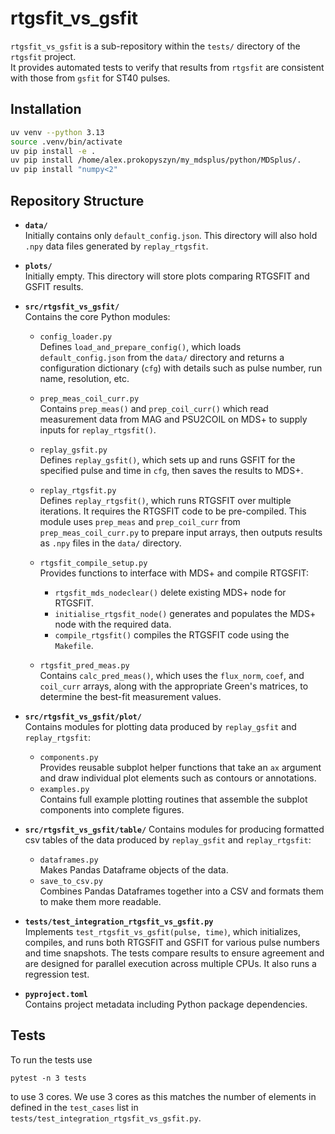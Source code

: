 # rtgsfit_vs_gsfit

`rtgsfit_vs_gsfit` is a sub-repository within the `tests/` directory of the `rtgsfit` project.  
It provides automated tests to verify that results from `rtgsfit` are consistent with those from `gsfit` for ST40 pulses.

## Installation

```bash
uv venv --python 3.13
source .venv/bin/activate
uv pip install -e .
uv pip install /home/alex.prokopyszyn/my_mdsplus/python/MDSplus/.
uv pip install "numpy<2"
```

## Repository Structure

- **`data/`**  
  Initially contains only `default_config.json`. This directory will also hold `.npy` data files generated by `replay_rtgsfit`.

- **`plots/`**  
  Initially empty. This directory will store plots comparing RTGSFIT and GSFIT results.

- **`src/rtgsfit_vs_gsfit/`**  
  Contains the core Python modules:

  - `config_loader.py`  
    Defines `load_and_prepare_config()`, which loads `default_config.json` from the `data/` directory and returns a configuration dictionary (`cfg`) with details such as pulse number, run name, resolution, etc.

  - `prep_meas_coil_curr.py`  
    Contains `prep_meas()` and `prep_coil_curr()` which read measurement data from MAG and PSU2COIL on MDS+ to supply inputs for `replay_rtgsfit()`.

  - `replay_gsfit.py`  
    Defines `replay_gsfit()`, which sets up and runs GSFIT for the specified pulse and time in `cfg`, then saves the results to MDS+.

  - `replay_rtgsfit.py`  
    Defines `replay_rtgsfit()`, which runs RTGSFIT over multiple iterations. It requires the RTGSFIT code to be pre-compiled. This module uses `prep_meas` and `prep_coil_curr` from `prep_meas_coil_curr.py` to prepare input arrays, then outputs results as `.npy` files in the `data/` directory.

  - `rtgsfit_compile_setup.py`  
    Provides functions to interface with MDS+ and compile RTGSFIT:  
    - `rtgsfit_mds_nodeclear()` delete existing MDS+ node for RTGSFIT. 
    - `initialise_rtgsfit_node()` generates and populates the MDS+ node with the required data. 
    - `compile_rtgsfit()` compiles the RTGSFIT code using the `Makefile`.

  - `rtgsfit_pred_meas.py`  
    Contains `calc_pred_meas()`, which uses the `flux_norm`, `coef`, and `coil_curr` arrays, along with the appropriate Green's matrices, to determine the best-fit measurement values.


- **`src/rtgsfit_vs_gsfit/plot/`**  
  Contains modules for plotting data produced by `replay_gsfit` and `replay_rtgsfit`:  
  - `components.py`  
    Provides reusable subplot helper functions that take an `ax` argument and draw individual plot elements such as contours or annotations.
  - `examples.py`  
    Contains full example plotting routines that assemble the subplot components into complete figures.

- **`src/rtgsfit_vs_gsfit/table/`**
  Contains modules for producing formatted csv tables of the data produced by `replay_gsfit` and `replay_rtgsfit`:
  - `dataframes.py`  
    Makes Pandas Dataframe objects of the data.
  - `save_to_csv.py`  
    Combines Pandas Dataframes together into a CSV and formats them to make them more readable.

- **`tests/test_integration_rtgsfit_vs_gsfit.py`**  
  Implements `test_rtgsfit_vs_gsfit(pulse, time)`, which initializes, compiles, and runs both RTGSFIT and GSFIT for various pulse numbers and time snapshots. The tests compare results to ensure agreement and are designed for parallel execution across multiple CPUs. It also runs a regression test.

- **`pyproject.toml`**  
  Contains project metadata including Python package dependencies.

## Tests

To run the tests use 
```
pytest -n 3 tests
```
to use 3 cores. We use 3 cores as this matches the number of elements in defined in the
`test_cases` list in `tests/test_integration_rtgsfit_vs_gsfit.py`.